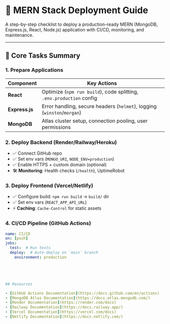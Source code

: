 # 🚀 MERN Stack Deployment Guide

A step-by-step checklist to deploy a production-ready MERN (MongoDB, Express.js, React, Node.js) application with CI/CD, monitoring, and maintenance.

---

## 📌 **Core Tasks Summary**

### **1. Prepare Applications**
| Component       | Key Actions                                                                 |
|-----------------|-----------------------------------------------------------------------------|
| **React**       | Optimize (`npm run build`), code splitting, `.env.production` config        |
| **Express.js**  | Error handling, secure headers (`helmet`), logging (`winston`/`morgan`)     |
| **MongoDB**     | Atlas cluster setup, connection pooling, user permissions                   |

### **2. Deploy Backend** (Render/Railway/Heroku)
- ✅ Connect GitHub repo  
- ✅ Set env vars (`MONGO_URI`, `NODE_ENV=production`)  
- ✅ Enable HTTPS + custom domain (optional)  
- 🛠️ **Monitoring**: Health checks (`/health`), UptimeRobot  

### **3. Deploy Frontend** (Vercel/Netlify)
- ✅ Configure build: `npm run build` → `build/` dir  
- ✅ Set env vars (`REACT_APP_API_URL`)  
- ⚡ **Caching**: `Cache-Control` for static assets  

### **4. CI/CD Pipeline** (GitHub Actions)
```yaml
name: CI/CD
on: [push]
jobs:
  test:  # Run tests
  deploy:  # Auto-deploy on `main` branch
    environment: production





## Resources

- [GitHub Actions Documentation](https://docs.github.com/en/actions)
- [MongoDB Atlas Documentation](https://docs.atlas.mongodb.com/)
- [Render Documentation](https://render.com/docs)
- [Railway Documentation](https://docs.railway.app/)
- [Vercel Documentation](https://vercel.com/docs)
- [Netlify Documentation](https://docs.netlify.com/) 